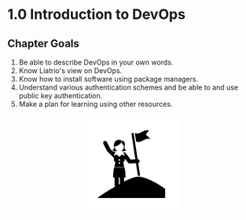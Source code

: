 # 1.0 Introduction to DevOps

## Chapter Goals
 1. Be able to describe DevOps in your own words.
 2. Know Liatrio's view on DevOps.
 3. Know how to install software using package managers.
 4. Understand various authentication schemes and be able to and use public key authentication.
 5. Make a plan for learning using other resources.

<center>

  ![](img1/goals.svg ':size=125px')

</center>
